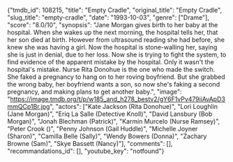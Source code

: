 {"tmdb_id": 108215, "title": "Empty Cradle", "original_title": "Empty Cradle", "slug_title": "empty-cradle", "date": "1993-10-03", "genre": ["Drame"], "score": "8.0/10", "synopsis": "Jane Morgan gives birth to her baby at the hospital. When she wakes up the next morning, the hospital tells her, that her son died at birth. However from ultrasound reading she had before, she knew she was having a girl. Now the hospital is stone-walling her, saying she is just in denial, due to her loss. Now she is trying to fight the system, to find evidence of the apparent mistake by the hospital. Only it wasn't the hospital's mistake. Nurse Rita Donohue is the one who made the switch. She faked a pregnancy to hang on to her roving boyfriend. But she grabbed the wrong baby, her boyfriend wants a son, so now she's faking a second pregnancy, and making plans to get another baby.", "image": "https://image.tmdb.org/t/p/w185_and_h278_bestv2/gY6F1vPv479iiAvApD3mmQCp1Br.jpg", "actors": ["Kate Jackson (Rita Donohue)", "Lori Loughlin (Jane Morgan)", "Eriq La Salle (Detective Knoll)", "David Lansbury (Bob Morgan)", "Jonah Blechman (Patrick)", "Karmin Murcelo (Nurse Ramsey)", "Peter Crook ()", "Penny Johnson (Gail Huddle)", "Michelle Joyner (Sharon)", "Camilla Belle (Sally)", "Wendy Bowers (Donna)", "Zachary Browne (Sam)", "Skye Bassett (Nancy)"], "comments": [], "recommandations_id": [], "youtube_key": "notfound"}